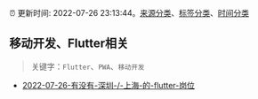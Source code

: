 :alarm_clock: 更新时间: 2022-07-26 23:13:44。[来源分类](../README.md)、[标签分类](../TAGS.md)、[时间分类](../TIMELINE.md)

## 移动开发、Flutter相关


> 关键字：`Flutter`、`PWA`、`移动开发`



- [2022-07-26-有没有-深圳-/-上海-的-flutter-岗位](https://www.v2ex.com/t/868922) 
